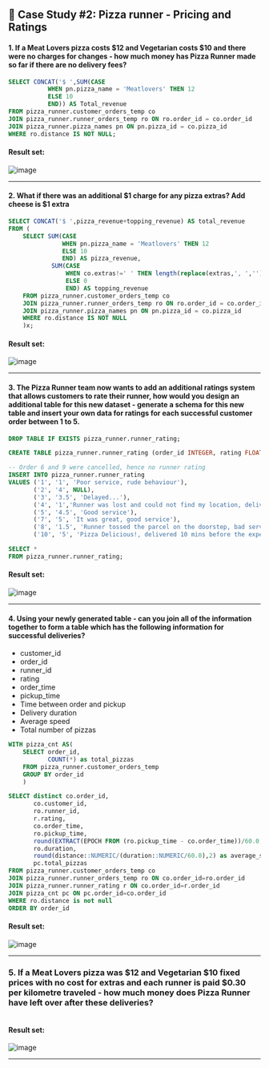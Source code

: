 ## :pizza: Case Study #2: Pizza runner - Pricing and Ratings

####  1. If a Meat Lovers pizza costs $12 and Vegetarian costs $10 and there were no charges for changes - how much money has Pizza Runner made so far if there are no delivery fees?

```sql
SELECT CONCAT('$ ',SUM(CASE
           WHEN pn.pizza_name = 'Meatlovers' THEN 12
           ELSE 10
           END)) AS Total_revenue
FROM pizza_runner.customer_orders_temp co   
JOIN pizza_runner.runner_orders_temp ro ON ro.order_id = co.order_id
JOIN pizza_runner.pizza_names pn ON pn.pizza_id = co.pizza_id
WHERE ro.distance IS NOT NULL;
``` 
	
#### Result set:
![image](https://github.com/naman2398/SQL-Casestudy/blob/main/Result/D1.PNG)

***

####  2. What if there was an additional $1 charge for any pizza extras? Add cheese is $1 extra

```sql
SELECT CONCAT('$ ',pizza_revenue+topping_revenue) AS total_revenue
FROM (
    SELECT SUM(CASE
               WHEN pn.pizza_name = 'Meatlovers' THEN 12
               ELSE 10
               END) AS pizza_revenue,
            SUM(CASE
                WHEN co.extras!=' ' THEN length(replace(extras,', ',''))
                ELSE 0
                END) AS topping_revenue
    FROM pizza_runner.customer_orders_temp co   
    JOIN pizza_runner.runner_orders_temp ro ON ro.order_id = co.order_id
    JOIN pizza_runner.pizza_names pn ON pn.pizza_id = co.pizza_id
    WHERE ro.distance IS NOT NULL
    )x;
``` 
	
#### Result set:
![image](https://github.com/naman2398/SQL-Casestudy/blob/main/Result/D2.PNG)

***

####  3. The Pizza Runner team now wants to add an additional ratings system that allows customers to rate their runner, how would you design an additional table for this new dataset - generate a schema for this new table and insert your own data for ratings for each successful customer order between 1 to 5.

```sql
DROP TABLE IF EXISTS pizza_runner.runner_rating;

CREATE TABLE pizza_runner.runner_rating (order_id INTEGER, rating FLOAT, review VARCHAR(100)) ;

-- Order 6 and 9 were cancelled, hence no runner rating
INSERT INTO pizza_runner.runner_rating
VALUES ('1', '1', 'Poor service, rude behaviour'),
       ('2', '4', NULL),
       ('3', '3.5', 'Delayed...'),
       ('4', '1','Runner was lost and could not find my location, delivered it AFTER two hours. Pizza arrived cold'),
       ('5', '4.5', 'Good service'),
       ('7', '5', 'It was great, good service'),
       ('8', '1.5', 'Runner tossed the parcel on the doorstep, bad service'),
       ('10', '5', 'Pizza Delicious!, delivered 10 mins before the expected delivery time!');

SELECT *
FROM pizza_runner.runner_rating;
``` 
	
#### Result set:
![image](https://github.com/naman2398/SQL-Casestudy/blob/main/Result/D3.PNG)

***

####  4. Using your newly generated table - can you join all of the information together to form a table which has the following information for successful deliveries?
- customer_id
- order_id
- runner_id
- rating
- order_time
- pickup_time
- Time between order and pickup
- Delivery duration
- Average speed
- Total number of pizzas

```sql
WITH pizza_cnt AS(
    SELECT order_id,
           COUNT(*) as total_pizzas
    FROM pizza_runner.customer_orders_temp
    GROUP BY order_id
    )

SELECT distinct co.order_id,
       co.customer_id,
       ro.runner_id,
       r.rating,
       co.order_time,
       ro.pickup_time,
       round(EXTRACT(EPOCH FROM (ro.pickup_time - co.order_time))/60.0,2) as pick_up_time,
       ro.duration,
       round(distance::NUMERIC/(duration::NUMERIC/60.0),2) as average_speed,
       pc.total_pizzas
FROM pizza_runner.customer_orders_temp co
JOIN pizza_runner.runner_orders_temp ro ON co.order_id=ro.order_id
JOIN pizza_runner.runner_rating r ON co.order_id=r.order_id
JOIN pizza_cnt pc ON pc.order_id=co.order_id
WHERE ro.distance is not null
ORDER BY order_id
``` 
	
#### Result set:
![image](https://github.com/naman2398/SQL-Casestudy/blob/main/Result/D4.PNG)

***

###  5. If a Meat Lovers pizza was $12 and Vegetarian $10 fixed prices with no cost for extras and each runner is paid $0.30 per kilometre traveled - how much money does Pizza Runner have left over after these deliveries?

```sql

``` 
	
#### Result set:
![image]()

***

